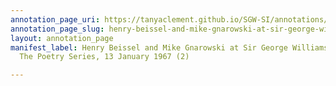 ```yaml
---
annotation_page_uri: https://tanyaclement.github.io/SGW-SI/annotations/henry-beissel-and-mike-gnarowski-at-sir-george-williams-university-the-poetry-series-13-january-1967-2--canvas-1-audience.json
annotation_page_slug: henry-beissel-and-mike-gnarowski-at-sir-george-williams-university-the-poetry-series-13-january-1967-2--canvas-1-audience
layout: annotation_page
manifest_label: Henry Beissel and Mike Gnarowski at Sir George Williams University,
  The Poetry Series, 13 January 1967 (2)

---
```

